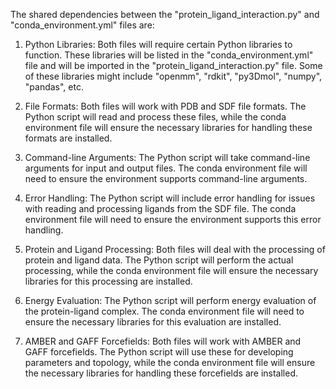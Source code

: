 The shared dependencies between the "protein_ligand_interaction.py" and "conda_environment.yml" files are:

1. Python Libraries: Both files will require certain Python libraries to function. These libraries will be listed in the "conda_environment.yml" file and will be imported in the "protein_ligand_interaction.py" file. Some of these libraries might include "openmm", "rdkit", "py3Dmol", "numpy", "pandas", etc.

2. File Formats: Both files will work with PDB and SDF file formats. The Python script will read and process these files, while the conda environment file will ensure the necessary libraries for handling these formats are installed.

3. Command-line Arguments: The Python script will take command-line arguments for input and output files. The conda environment file will need to ensure the environment supports command-line arguments.

4. Error Handling: The Python script will include error handling for issues with reading and processing ligands from the SDF file. The conda environment file will need to ensure the environment supports this error handling.

5. Protein and Ligand Processing: Both files will deal with the processing of protein and ligand data. The Python script will perform the actual processing, while the conda environment file will ensure the necessary libraries for this processing are installed.

6. Energy Evaluation: The Python script will perform energy evaluation of the protein-ligand complex. The conda environment file will need to ensure the necessary libraries for this evaluation are installed.

7. AMBER and GAFF Forcefields: Both files will work with AMBER and GAFF forcefields. The Python script will use these for developing parameters and topology, while the conda environment file will ensure the necessary libraries for handling these forcefields are installed.
